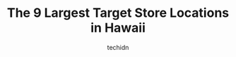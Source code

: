 ---
layout: ampstory
image: https://i0.wp.com/www.depkes.org/wp-content/uploads/2023/06/target-0-in-hawaii-1685968815.jpeg?resize=640,853
author: techidn
featured: false
description: Discover the impressive array of Target options in Hawaii, where you can find 9 of the largest Target establishments in the area. From renowned classics to hidden gems, Hawaii offers a diver
title: The 9 Largest Target Store Locations in Hawaii
cover:
   title: The 9 Largest Target Store Locations in Hawaii
   subtitle: Rickpate
   background: https://www.depkes.org/wp-content/uploads/2023/06/target-0-in-hawaii-1685968815.jpeg

pages: 
 - layout: thirds
   top: <h1>#1 Target</h1>
   bottom: "<p>The best Target Ive ever visited was in Maui, Hawaii. The selections in food, clothing, home decor and more were plentiful and had way more options than what Ive se</p>"
   background: https://www.depkes.org/wp-content/uploads/2023/06/target-1-in-hawaii-1685968816.jpeg
   backgroundblur: true
 - layout: thirds
   top: <h1>#2 Target</h1>
   bottom: "<p>391 Makaala St, Hilo, HI 96720, United States</p>"
   background: https://www.depkes.org/wp-content/uploads/2023/06/target-2-in-hawaii-1685968816.jpeg
   cta:
      link: https://www.depkes.org/blog/the-9-largest-target-store-locations-in-hawaii/
      text: The 9 Largest Target Store Locations in Hawaii
 - layout: thirds
   top: <h1>#3 Target</h1>
   bottom: "<p>1450 Ala Moana Blvd Ste 2401, Honolulu, HI 96814, United States</p>"
   background: https://www.depkes.org/wp-content/uploads/2023/06/target-3-in-hawaii-1685968817.jpeg
   cta:
      link: https://www.depkes.org/blog/the-9-largest-target-store-locations-in-hawaii/
      text: The 9 Largest Target Store Locations in Hawaii
 - layout: thirds
   top: <h1>#4 Target</h1>
   bottom: "<p>345 Hahani St, Kailua, HI 96734, United States</p>"
   background: https://images.unsplash.com/photo-1541356665065-22676f35dd40?ixlib=rb-4.0.3&ixid=MnwxMjA3fDB8MHxwaG90by1wYWdlfHx8fGVufDB8fHx8&auto=format&fit=crop&w=640&h=853&q=80
   cta:
      link: https://www.depkes.org/blog/the-9-largest-target-store-locations-in-hawaii/
      text: The 9 Largest Target Store Locations in Hawaii
 - layout: thirds
   top: <h1>#5 Target</h1>
   bottom: "<p>4450 Kapolei Pkwy Ste 100, Kapolei, HI 96707, United States</p>"
   background: https://images.unsplash.com/photo-1620421680010-0766ff230392?ixlib=rb-4.0.3&ixid=MnwxMjA3fDB8MHxwaG90by1wYWdlfHx8fGVufDB8fHx8&auto=format&fit=crop&w=640&h=853&q=80
   cta:
      link: https://www.depkes.org/blog/the-9-largest-target-store-locations-in-hawaii/
      text: The 9 Largest Target Store Locations in Hawaii
 - layout: thirds
   top: <h1>#6 Target</h1>
   bottom: "<p>74-5455 Makala Blvd, Kailua-Kona, HI 96740, United States</p>"
   background: https://images.unsplash.com/photo-1614648718611-0635f29016cb?ixlib=rb-4.0.3&ixid=MnwxMjA3fDB8MHxwaG90by1wYWdlfHx8fGVufDB8fHx8&auto=format&fit=crop&w=640&h=853&q=80
   cta:
      link: https://www.depkes.org/blog/the-9-largest-target-store-locations-in-hawaii/
      text: The 9 Largest Target Store Locations in Hawaii
 - layout: thirds
   top: <h1>#7 Target Grocery</h1>
   bottom: "<p>391 Makaala St, Hilo, HI 96720, United States</p>"
   background: https://images.unsplash.com/photo-1561679660-d00ee1e0dc8e?ixlib=rb-4.0.3&ixid=MnwxMjA3fDB8MHxwaG90by1wYWdlfHx8fGVufDB8fHx8&auto=format&fit=crop&w=640&h=853&q=80
   cta:
      link: https://www.depkes.org/blog/the-9-largest-target-store-locations-in-hawaii/
      text: The 9 Largest Target Store Locations in Hawaii
 - layout: thirds
   middle: Continue reading...
   background: https://images.unsplash.com/photo-1533735380053-eb8d0759b24a?ixlib=rb-4.0.3&ixid=MnwxMjA3fDB8MHxwaG90by1wYWdlfHx8fGVufDB8fHx8&auto=format&fit=crop&w=640&h=853&q=80
   cta:
      link: https://www.depkes.org/blog/the-9-largest-target-store-locations-in-hawaii/
      text: The 9 Largest Target Store Locations in Hawaii
      
---